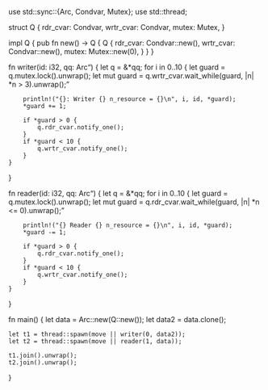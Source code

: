 use std::sync::{Arc, Condvar, Mutex};
use std::thread;

struct Q {
    rdr_cvar: Condvar,
    wrtr_cvar: Condvar,
    mutex: Mutex<i32>,
}

impl Q {
    pub fn new() -> Q {
        Q {
            rdr_cvar: Condvar::new(),
            wrtr_cvar: Condvar::new(),
            mutex: Mutex::new(0),
        }
    }
}

fn writer(id: i32, qq: Arc<Q>) {
    let q = &*qq;
    for i in 0..10 {
        let guard = q.mutex.lock().unwrap();
        let mut guard = q.wrtr_cvar.wait_while(guard, |n| *n > 3).unwrap();

        println!("{}: Writer {} n_resource = {}\n", i, id, *guard);
        *guard += 1;

        if *guard > 0 {
            q.rdr_cvar.notify_one();
        }
        if *guard < 10 {
            q.wrtr_cvar.notify_one();
        }
    }
}

fn reader(id: i32, qq: Arc<Q>) {
    let q = &*qq;
    for i in 0..10 {
        let guard = q.mutex.lock().unwrap();
        let mut guard = q.rdr_cvar.wait_while(guard, |n| *n <= 0).unwrap();

        println!("{} Reader {} n_resource = {}\n", i, id, *guard);
        *guard -= 1;

        if *guard > 0 {
            q.rdr_cvar.notify_one();
        }
        if *guard < 10 {
            q.wrtr_cvar.notify_one();
        }
    }
}

fn main() {
    let data = Arc::new(Q::new());
    let data2 = data.clone();

    let t1 = thread::spawn(move || writer(0, data2));
    let t2 = thread::spawn(move || reader(1, data));

    t1.join().unwrap();
    t2.join().unwrap();
}
